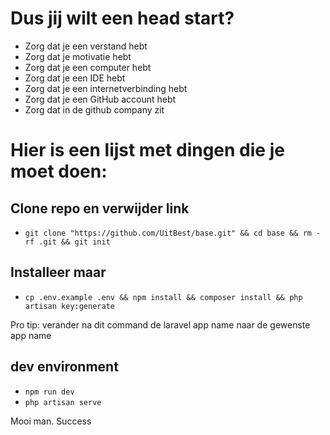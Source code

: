 # Dus jij wilt een head start?
- Zorg dat je een verstand hebt
- Zorg dat je motivatie hebt
- Zorg dat je een computer hebt
- Zorg dat je een IDE hebt
- Zorg dat je een internetverbinding hebt
- Zorg dat je een GitHub account hebt
- Zorg dat in de github company zit

# Hier is een lijst met dingen die je moet doen:
## Clone repo en verwijder link
- ```git clone "https://github.com/UitBest/base.git" && cd base && rm -rf .git && git init```

## Installeer maar
- ```cp .env.example .env && npm install && composer install && php artisan key:generate```

Pro tip: verander na dit command de laravel app name naar de gewenste app name

## dev environment
- ```npm run dev```
- ```php artisan serve```

Mooi man. Success

